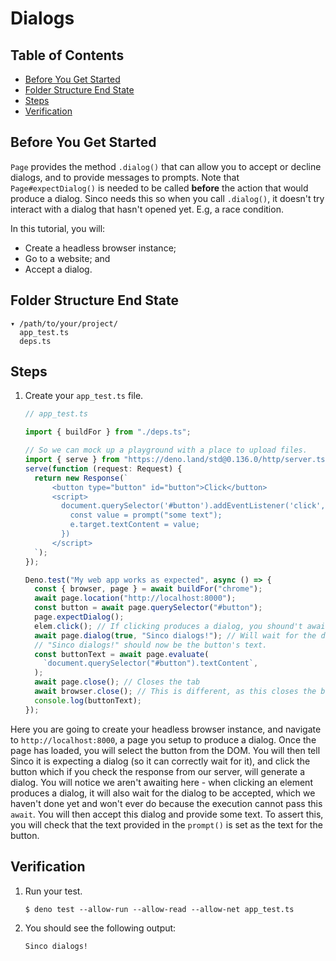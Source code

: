# Dialogs

## Table of Contents

- [Before You Get Started](#before-you-get-started)
- [Folder Structure End State](#folder-structure-end-state)
- [Steps](#steps)
- [Verification](#verification)

## Before You Get Started

`Page` provides the method `.dialog()` that can allow you to accept or decline
dialogs, and to provide messages to prompts. Note that `Page#expectDialog()` is
needed to be called **before** the action that would produce a dialog. Sinco
needs this so when you call `.dialog()`, it doesn't try interact with a dialog
that hasn't opened yet. E.g, a race condition.

In this tutorial, you will:

- Create a headless browser instance;
- Go to a website; and
- Accept a dialog.

## Folder Structure End State

```text
▾ /path/to/your/project/
  app_test.ts
  deps.ts
```

## Steps

1. Create your `app_test.ts` file.

   ```typescript
   // app_test.ts

   import { buildFor } from "./deps.ts";

   // So we can mock up a playground with a place to upload files.
   import { serve } from "https://deno.land/std@0.136.0/http/server.ts";
   serve(function (request: Request) {
     return new Response(`
         <button type="button" id="button">Click</button>
         <script>
           document.querySelector('#button').addEventListener('click', e => {
             const value = prompt("some text");
             e.target.textContent = value;
           })
         </script>
     `);
   });

   Deno.test("My web app works as expected", async () => {
     const { browser, page } = await buildFor("chrome");
     await page.location("http://localhost:8000");
     const button = await page.querySelector("#button");
     page.expectDialog();
     elem.click(); // If clicking produces a dialog, you shound't await it
     await page.dialog(true, "Sinco dialogs!"); // Will wait for the dialog to appear to accept it with the given text
     // "Sinco dialogs!" should now be the button's text.
     const buttonText = await page.evaluate(
       `document.querySelector("#button").textContent`,
     );
     await page.close(); // Closes the tab
     await browser.close(); // This is different, as this closes the browser process.
     console.log(buttonText);
   });
   ```

Here you are going to create your headless browser instance, and navigate to
`http://localhost:8000`, a page you setup to produce a dialog. Once the page has
loaded, you will select the button from the DOM. You will then tell Sinco it is
expecting a dialog (so it can correctly wait for it), and click the button which
if you check the response from our server, will generate a dialog. You will
notice we aren't awaiting here - when clicking an element produces a dialog, it
will also wait for the dialog to be accepted, which we haven't done yet and
won't ever do because the execution cannot pass this `await`. You will then
accept this dialog and provide some text. To assert this, you will check that
the text provided in the `prompt()` is set as the text for the button.

## Verification

1. Run your test.

   ```shell
   $ deno test --allow-run --allow-read --allow-net app_test.ts
   ```

2. You should see the following output:

   ```shell
   Sinco dialogs!
   ```
